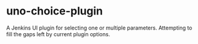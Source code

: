 uno-choice-plugin
=================

A Jenkins UI plugin for selecting one or multiple parameters. Attempting to fill the gaps left by current plugin options.
